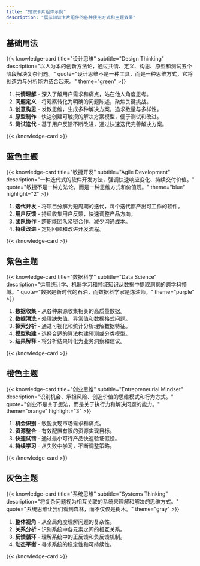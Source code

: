 ```yaml
---
title: "知识卡片组件示例"
description: "展示知识卡片组件的各种使用方式和主题效果"
---
```


## 基础用法

{{< knowledge-card
    title="设计思维"
    subtitle="Design Thinking"
    description="以人为本的创新方法论，通过共情、定义、构思、原型和测试五个阶段解决复杂问题。"
    quote="设计思维不是一种工具，而是一种思维方式，它将创造力与分析能力结合起来。"
    theme="green" >}}

1. **共情理解** - 深入了解用户需求和痛点，站在他人角度思考。
2. **问题定义** - 将观察转化为明确的问题陈述，聚焦关键挑战。
3. **创意构思** - 发散思维，生成多种解决方案，追求数量与多样性。
4. **原型制作** - 快速创建可触摸的解决方案模型，便于测试和改进。
5. **测试迭代** - 基于用户反馈不断改进，通过快速迭代完善解决方案。

{{< /knowledge-card >}}

## 蓝色主题

{{< knowledge-card 
    title="敏捷开发" 
    subtitle="Agile Development"
    description="一种迭代式的软件开发方法，强调快速响应变化、持续交付价值。"
    quote="敏捷不是一种方法论，而是一种思维方式和价值观。"
    theme="blue"
    highlight="2" >}}

1. **迭代开发** - 将项目分解为短周期的迭代，每个迭代都产出可工作的软件。
2. **用户反馈** - 持续收集用户反馈，快速调整产品方向。
3. **团队协作** - 跨职能团队紧密合作，减少沟通成本。
4. **持续改进** - 定期回顾和改进开发流程。

{{< /knowledge-card >}}

## 紫色主题

{{< knowledge-card 
    title="数据科学" 
    subtitle="Data Science"
    description="运用统计学、机器学习和领域知识从数据中提取洞察的跨学科领域。"
    quote="数据是新时代的石油，而数据科学家是炼油师。"
    theme="purple" >}}

1. **数据收集** - 从各种来源收集相关的高质量数据。
2. **数据清洗** - 处理缺失值、异常值和数据格式问题。
3. **探索分析** - 通过可视化和统计分析理解数据特征。
4. **模型构建** - 选择合适的算法构建预测或分类模型。
5. **结果解释** - 将分析结果转化为业务洞察和建议。

{{< /knowledge-card >}}

## 橙色主题

{{< knowledge-card 
    title="创业思维" 
    subtitle="Entrepreneurial Mindset"
    description="识别机会、承担风险、创造价值的思维模式和行为方式。"
    quote="创业不是关于想法，而是关于执行力和解决问题的能力。"
    theme="orange"
    highlight="3" >}}

1. **机会识别** - 敏锐发现市场需求和痛点。
2. **资源整合** - 有效配置有限的资源实现目标。
3. **快速试错** - 通过最小可行产品快速验证假设。
4. **持续学习** - 从失败中学习，不断调整策略。

{{< /knowledge-card >}}

## 灰色主题

{{< knowledge-card 
    title="系统思维" 
    subtitle="Systems Thinking"
    description="将复杂问题视为相互关联的系统来理解和解决的思维方式。"
    quote="系统思维让我们看到森林，而不仅仅是树木。"
    theme="gray" >}}

1. **整体视角** - 从全局角度理解问题的复杂性。
2. **关系分析** - 识别系统中各元素之间的相互关系。
3. **反馈循环** - 理解系统中的正反馈和负反馈机制。
4. **动态平衡** - 寻求系统的稳定性和可持续性。

{{< /knowledge-card >}}
